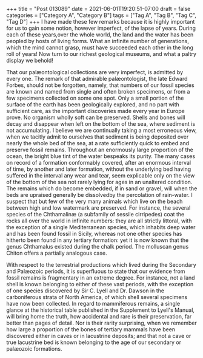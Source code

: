 +++
title = "Post 013089"
date = 2021-06-01T19:20:51-07:00
draft = false
categories = ["Category A", "Category B"]
tags = ["Tag A", "Tag B", "Tag C", "Tag D"]
+++
I have made these few remarks because it is highly important for us to gain some notion, however imperfect, of the lapse of years. During each of these years,over the whole world, the land and the water has been peopled by hosts of living forms. What an infinite number of generations, which the mind cannot grasp, must have succeeded each other in the long roll of years! Now turn to our richest geological museums, and what a paltry display we behold!

That our palæontological collections are very imperfect, is admitted by every one. The remark of that admirable palæontologist, the late Edward Forbes, should not be forgotten, namely, that numbers of our fossil species are known and named from single and often broken specimens, or from a few specimens collected on some one spot. Only a small portion of the surface of the earth has been geologically explored, and no part with sufficient care, as the important discoveries made every year in Europe prove. No organism wholly soft can be preserved. Shells and bones will decay and disappear when left on the bottom of the sea, where sediment is not accumulating. I believe we are continually taking a most erroneous view, when we tacitly admit to ourselves that sediment is being deposited over nearly the whole bed of the sea, at a rate sufficiently quick to embed and preserve fossil remains. Throughout an enormously large proportion of the ocean, the bright blue tint of the water bespeaks its purity. The many cases on record of a formation conformably covered, after an enormous interval of time, by another and later formation, without the underlying bed having suffered in the interval any wear and tear, seem explicable only on the view of the bottom of the sea not rarely lying for ages in an unaltered condition. The remains which do become embedded, if in sand or gravel, will when the beds are upraised generally be dissolvedby the percolation of rain-water. I suspect that but few of the very many animals which live on the beach between high and low watermark are preserved. For instance, the several species of the Chthamalinæ (a subfamily of sessile cirripedes) coat the rocks all over the world in infinite numbers: they are all strictly littoral, with the exception of a single Mediterranean species, which inhabits deep water and has been found fossil in Sicily, whereas not one other species has hitherto been found in any tertiary formation: yet it is now known that the genus Chthamalus existed during the chalk period. The molluscan genus Chiton offers a partially analogous case.

With respect to the terrestrial productions which lived during the Secondary and Palæozoic periods, it is superfluous to state that our evidence from fossil remains is fragmentary in an extreme degree. For instance, not a land shell is known belonging to either of these vast periods, with the exception of one species discovered by Sir C. Lyell and Dr. Dawson in the carboniferous strata of North America, of which shell several specimens have now been collected. In regard to mammiferous remains, a single glance at the historical table published in the Supplement to Lyell's Manual, will bring home the truth, how accidental and rare is their preservation, far better than pages of detail. Nor is their rarity surprising, when we remember how large a proportion of the bones of tertiary mammals have been discovered either in caves or in lacustrine deposits; and that not a cave or true lacustrine bed is known belonging to the age of our secondary or palæozoic formations.
